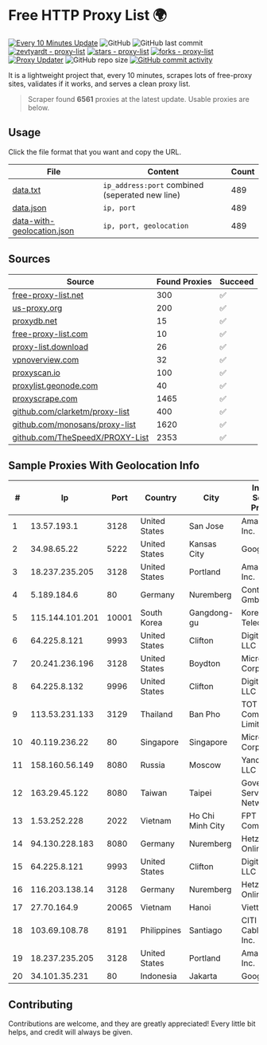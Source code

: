 
# Free HTTP Proxy List 🌍

[![Every 10 Minutes Update](https://github.com/mertguvencli/http-proxy-list/actions/workflows/main.yml/badge.svg?branch=main)](https://github.com/mertguvencli/http-proxy-list/actions/workflows/main.yml)
![GitHub](https://img.shields.io/github/license/mertguvencli/http-proxy-list)
![GitHub last commit](https://img.shields.io/github/last-commit/mertguvencli/http-proxy-list)
[![zevtyardt - proxy-list](https://img.shields.io/static/v1?label=zevtyardt&message=proxy-list&color=blue&logo=github)](https://github.com/zevtyardt/proxy-list "Go to GitHub repo")
[![stars - proxy-list](https://img.shields.io/github/stars/zevtyardt/proxy-list?style=social)](https://github.com/zevtyardt/proxy-list)
[![forks - proxy-list](https://img.shields.io/github/forks/zevtyardt/proxy-list?style=social)](https://github.com/zevtyardt/proxy-list)
[![Proxy Updater](https://github.com/zevtyardt/proxy-list/workflows/Proxy%20Updater/badge.svg)](https://github.com/zevtyardt/proxy-list/actions?query=workflow:"Proxy+Updater")
![GitHub repo size](https://img.shields.io/github/repo-size/zevtyardt/proxy-list)
[![GitHub commit activity](https://img.shields.io/github/commit-activity/m/zevtyardt/proxy-list?logo=commits)](https://github.com/zevtyardt/proxy-list/commits/main)

It is a lightweight project that, every 10 minutes, scrapes lots of free-proxy sites, validates if it works, and serves a clean proxy list.

> Scraper found **6561** proxies at the latest update. Usable proxies are below.

## Usage

Click the file format that you want and copy the URL.

|File|Content|Count|
|----|-------|-----|
|[data.txt](https://raw.githubusercontent.com/mertguvencli/http-proxy-list/main/proxy-list/data.txt)|`ip_address:port` combined (seperated new line)|489|
|[data.json](https://raw.githubusercontent.com/mertguvencli/http-proxy-list/main/proxy-list/data.json)|`ip, port`|489|
|[data-with-geolocation.json](https://raw.githubusercontent.com/mertguvencli/http-proxy-list/main/proxy-list/data-with-geolocation.json)|`ip, port, geolocation`|489|

## Sources

|Source|Found Proxies|Succeed|
|------|-------------|-------|
|[free-proxy-list.net](https://free-proxy-list.net)|300|✅|
|[us-proxy.org](https://www.us-proxy.org)|200|✅|
|[proxydb.net](http://proxydb.net)|15|✅|
|[free-proxy-list.com](https://free-proxy-list.com/?page=&port=&type%5B%5D=http&type%5B%5D=https&up_time=0&search=Search)|10|✅|
|[proxy-list.download](https://www.proxy-list.download/HTTP)|26|✅|
|[vpnoverview.com](https://vpnoverview.com/privacy/anonymous-browsing/free-proxy-servers)|32|✅|
|[proxyscan.io](https://www.proxyscan.io)|100|✅|
|[proxylist.geonode.com](https://proxylist.geonode.com/api/proxy-list?limit=300&page=1&sort_by=lastChecked&sort_type=desc&protocols=http,https)|40|✅|
|[proxyscrape.com](https://api.proxyscrape.com/v2/?request=displayproxies&protocol=http&timeout=10000&country=all&ssl=all&anonymity=all)|1465|✅|
|[github.com/clarketm/proxy-list](https://raw.githubusercontent.com/clarketm/proxy-list/master/proxy-list-raw.txt)|400|✅|
|[github.com/monosans/proxy-list](https://raw.githubusercontent.com/monosans/proxy-list/main/proxies/http.txt)|1620|✅|
|[github.com/TheSpeedX/PROXY-List](https://raw.githubusercontent.com/TheSpeedX/PROXY-List/master/http.txt)|2353|✅|


## Sample Proxies With Geolocation Info

|#|Ip|Port|Country|City|Internet Service Provider|
|-|--|----|-------|----|-------------------------|
|1|13.57.193.1|3128|United States|San Jose|Amazon.com, Inc.|
|2|34.98.65.22|5222|United States|Kansas City|Google LLC|
|3|18.237.235.205|3128|United States|Portland|Amazon.com, Inc.|
|4|5.189.184.6|80|Germany|Nuremberg|Contabo GmbH|
|5|115.144.101.201|10001|South Korea|Gangdong-gu|Korea Telecom|
|6|64.225.8.121|9993|United States|Clifton|DigitalOcean, LLC|
|7|20.241.236.196|3128|United States|Boydton|Microsoft Corporation|
|8|64.225.8.132|9996|United States|Clifton|DigitalOcean, LLC|
|9|113.53.231.133|3129|Thailand|Ban Pho|TOT Public Company Limited|
|10|40.119.236.22|80|Singapore|Singapore|Microsoft Corporation|
|11|158.160.56.149|8080|Russia|Moscow|Yandex.Cloud LLC|
|12|163.29.45.122|8080|Taiwan|Taipei|Government Service Network|
|13|1.53.252.228|2022|Vietnam|Ho Chi Minh City|FPT Telecom Company|
|14|94.130.228.183|8080|Germany|Nuremberg|Hetzner Online GmbH|
|15|64.225.8.121|9993|United States|Clifton|DigitalOcean, LLC|
|16|116.203.138.14|3128|Germany|Nuremberg|Hetzner Online GmbH|
|17|27.70.164.9|20065|Vietnam|Hanoi|Viettel Group|
|18|103.69.108.78|8191|Philippines|Santiago|CITI Cableworld Inc.|
|19|18.237.235.205|3128|United States|Portland|Amazon.com, Inc.|
|20|34.101.35.231|80|Indonesia|Jakarta|Google LLC|



## Contributing

Contributions are welcome, and they are greatly appreciated! Every
little bit helps, and credit will always be given.

